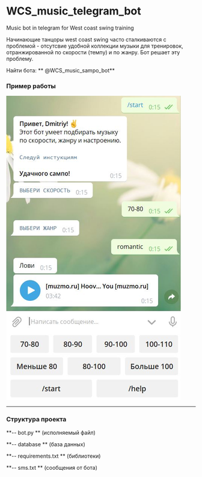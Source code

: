 # WCS_music_telegram_bot
Music bot in telegram for West coast swing training 

Начинающие танцоры west coast swing часто сталкиваются с проблемой - отсутсвие удобной коллекции музыки для тренировок, отранжированной по скорости (темпу) и по жанру. Бот решает эту проблему.

Найти бота: ** @WCS_music_sampo_bot**

### Пример работы
![](https://github.com/dimaakapout/WCS_music_telegram_bot/blob/master/example.JPG)

------------


### Структура проекта

**-- bot.py **  (исполняемый файл)

**-- database **  (база данных)

**-- requirements.txt **  (библиотеки)

**-- sms.txt **    (сообщения от бота)

